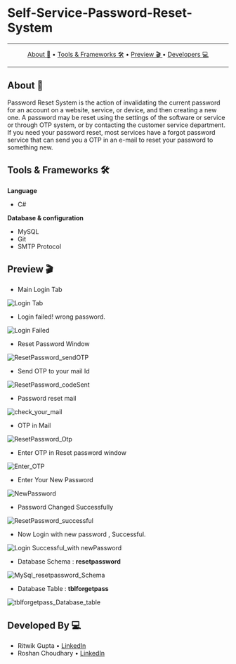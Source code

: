 #                                                    Self-Service-Password-Reset-System
-------
<p align="center">
    <a href="https://github.com/ritwik-20198/Self-Service-Password-Reset-System/blob/master/README.md#about-">About 🚀</a> &bull;
    <a href="https://github.com/ritwik-20198/Self-Service-Password-Reset-System/blob/master/README.md#tools--frameworks-%EF%B8%8F">Tools & Frameworks 🛠️</a> &bull;
    <a href="https://github.com/ritwik-20198/Self-Service-Password-Reset-System/blob/master/README.md#preview-">Preview 🎬 </a> &bull;
    <a href="https://github.com/ritwik-20198/Self-Service-Password-Reset-System/blob/master/README.md#developed-by-">Developers 💻 </a>
</p>

-----------------


## About 🚀

Password Reset System is the action of invalidating the current password for an account on a website, service, or device, and then creating a new one. A password may be reset using the settings of the software or service or through OTP system, or by contacting the customer service department.
If you need your password reset, most services have a forgot password service that can send you a OTP in an e-mail to reset your password to something new.


## Tools & Frameworks 🛠️

**Language**
* C#

**Database & configuration**
* MySQL
* Git
* SMTP Protocol


## Preview 🎬


  * Main Login Tab
  
  ![Login Tab](https://github.com/ritwik-20198/Self-Service-Password-Reset-System/blob/master/Screenshots/1.%20Login%20Tab.png)
  
  * Login failed! wrong password.
  
  ![Login Failed](https://github.com/ritwik-20198/Self-Service-Password-Reset-System/blob/master/Screenshots/2.%20Login%20Failed.png)
  
  * Reset Password Window
  
  ![ResetPassword_sendOTP](https://github.com/ritwik-20198/Self-Service-Password-Reset-System/blob/master/Screenshots/3.%20ResetPassword_sendOTP.png)
  
  * Send OTP to your mail Id
  
  ![ResetPassword_codeSent](https://github.com/ritwik-20198/Self-Service-Password-Reset-System/blob/master/Screenshots/4.%20ResetPassword_codeSent.png)
  
  * Password reset mail
  
  ![check_your_mail](https://github.com/ritwik-20198/Self-Service-Password-Reset-System/blob/master/Screenshots/5.%20check_your_mail.jpg)
  
  * OTP in Mail
  
  ![ResetPassword_Otp](https://github.com/ritwik-20198/Self-Service-Password-Reset-System/blob/master/Screenshots/6.%20ResetPassword_Otp.png)
  
  * Enter OTP in Reset password window
  
  ![Enter_OTP](https://github.com/ritwik-20198/Self-Service-Password-Reset-System/blob/master/Screenshots/7.%20Enter_OTP.png)
  
  * Enter Your New Password 
  
  ![NewPassword](https://github.com/ritwik-20198/Self-Service-Password-Reset-System/blob/master/Screenshots/8.%20NewPassword.png)
  
  * Password Changed Successfully
  
  ![ResetPassword_successful](https://github.com/ritwik-20198/Self-Service-Password-Reset-System/blob/master/Screenshots/9.%20ResetPassword_successful.png)
  
  * Now Login with new password , Successful. 
  
  ![Login Successful_with newPassword](https://github.com/ritwik-20198/Self-Service-Password-Reset-System/blob/master/Screenshots/10.%20Login%20Successful_with%20newPassword.png)
  
  * Database Schema : **resetpassword**
  
  ![MySql_resetpassword_Schema](https://github.com/ritwik-20198/Self-Service-Password-Reset-System/blob/master/Screenshots/MySql_resetpassword_Schema.png)
  
   * Database Table : **tblforgetpass**
  
  ![tblforgetpass_Database_table](https://github.com/ritwik-20198/Self-Service-Password-Reset-System/blob/master/Screenshots/tblforgetpass_Database_table.png)
  
  
## Developed By 💻

* Ritwik Gupta  &bull; [LinkedIn](https://www.linkedin.com/in/ritwik-gupta-20198/)
* Roshan Choudhary  &bull; [LinkedIn](https://www.linkedin.com/in/roshanchoudhary03/)
